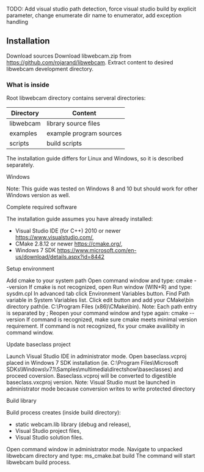 TODO: Add visual studio path detection, force visual studio build by explicit parameter, change enumerate dir name to enumerator, add exception handling

## Installation

Download sources
Download libwebcam.zip from https://github.com/rojarand/libwebcam. Extract content to desired libwebcam development directory. 

### What is inside
Root libwebcam directory contains serveral directories:  

| Directory     | Content                 |
| ------------- |-------------------------|
| libwebcam     | library source files    |
| examples      | example program sources |
| scripts       | build scripts           |



The installation guide differs for Linux and Windows, so it is described separately.


Windows

Note: This guide was tested on Windows 8 and 10 but should work for other Windows version as well.

Complete required software

The installation guide assumes you have already installed:
- Visual Studio IDE (for C++) 2010 or newer https://www.visualstudio.com/,
- CMake 2.8.12 or newer https://cmake.org/,
- Windows 7 SDK https://www.microsoft.com/en-us/download/details.aspx?id=8442

Setup environment

Add cmake to your system path
Open command window and type:
cmake --version
If cmake is not recognized, open Run window (WIN+R) and type:
sysdm.cpl
In advanced tab click Environment Variables button. Find Path variable in System Variables list. Click edit button and add your CMake\bin directory path(ie. C:\Program Files (x86)\CMake\bin). 
Note: Each path entry is separated by ;
Reopen your command window and type again:
cmake --version
If command is recognized, make sure cmake meets minimal version requirement. If command is not recognized, fix your cmake availibity in command window.

Update baseclass project

Launch Visual Studio IDE in administrator mode. Open baseclass.vcproj placed in Windows 7 SDK installation (ie. C:\Program Files\Microsoft SDKs\Windows\v7.1\Samples\multimedia\directshow\baseclasses\) and proceed coversion. Baseclass.vcproj will be converted to digestible baseclass.vxcproj version.
Note: Visual Studio must be launched in administrator mode because conversion writes to write protected directory

Build library

Build process creates (inside build directory):
- static webcam.lib library (debug and release),
- Visual Studio project files,
- Visual Studio solution files.

Open command window in administrator mode. Navigate to unpacked libwebcam directory and type:
ms_cmake.bat build
The command will start libwebcam build process.









